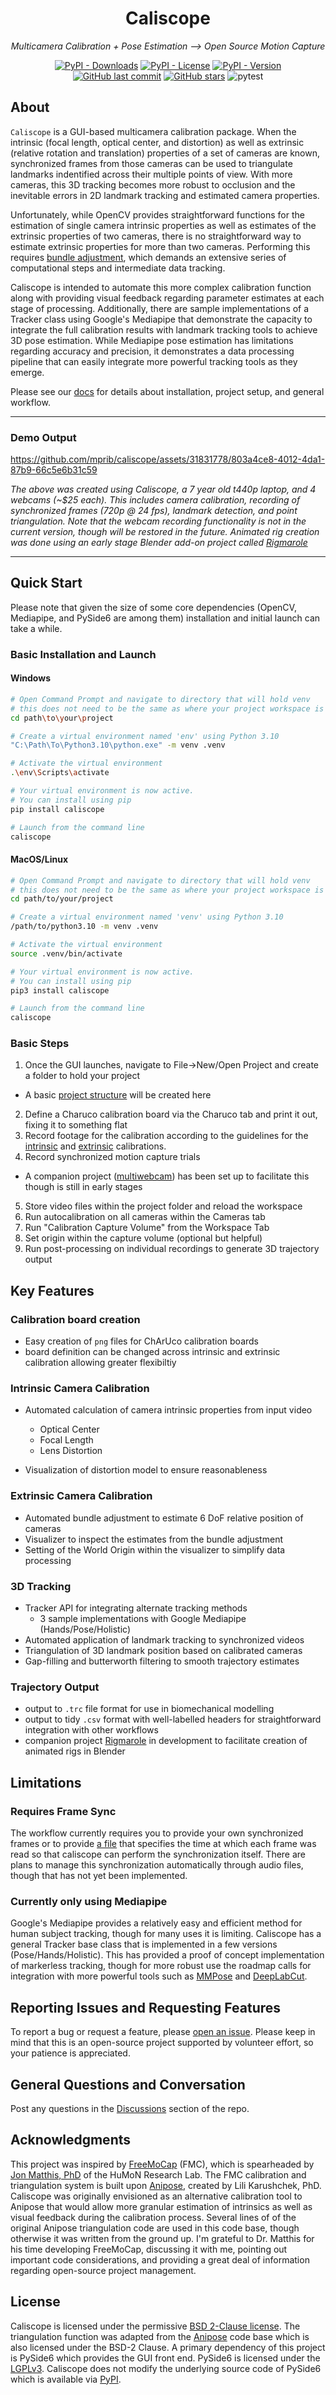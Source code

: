 
<div align="center">

# Caliscope

*Multicamera Calibration + Pose Estimation --> Open Source Motion Capture*

[![PyPI - Downloads](https://img.shields.io/pypi/dm/caliscope?color=blue)](https://pypi.org/project/caliscope/)
[![PyPI - License](https://img.shields.io/pypi/l/caliscope?color=blue)](https://opensource.org/license/bsd-2-clause/)
[![PyPI - Version](https://img.shields.io/pypi/v/caliscope?color=blue)](https://pypi.org/project/caliscope/)
[![GitHub last commit](https://img.shields.io/github/last-commit/mprib/caliscope.svg)](https://github.com/mprib/caliscope/commits)
[![GitHub stars](https://img.shields.io/github/stars/mprib/caliscope.svg?style=social&label=Star)](https://github.com/mprib/caliscope/stargazers)
![pytest](https://github.com/mprib/caliscope/actions/workflows/pytest.yml/badge.svg)
</div>


## About
`Caliscope` is a GUI-based multicamera calibration package. When the intrinsic (focal length, optical center, and distortion) as well as extrinsic (relative rotation and translation) properties of a set of cameras are known, synchronized frames from those cameras can be used to triangulate landmarks indentified across their multiple points of view. With more cameras, this 3D tracking becomes more robust to occlusion and the inevitable errors in 2D landmark tracking and estimated camera properties.

Unfortunately, while OpenCV provides straightforward functions for the estimation of single camera intrinsic properties as well as estimates of the extrinsic properties of two cameras, there is no straightforward way to estimate extrinsic properties for more than two cameras. Performing this requires [bundle adjustment](https://scipy-cookbook.readthedocs.io/items/bundle_adjustment.html), which demands an extensive series of computational steps and intermediate data tracking.

Caliscope is intended to automate this more complex calibration function along with providing visual feedback regarding parameter estimates at each stage of processing. Additionally, there are sample implementations of a Tracker class using Google's Mediapipe that demonstrate the capacity to integrate the full calibration results with landmark tracking tools to achieve 3D pose estimation. While Mediapipe pose estimation has limitations regarding accuracy and precision, it demonstrates a data processing pipeline that can easily integrate more powerful tracking tools as they emerge.

Please see our [docs](https://mprib.github.io/caliscope/) for details about installation, project setup, and general workflow.

---
### Demo Output

https://github.com/mprib/caliscope/assets/31831778/803a4ce8-4012-4da1-87b9-66c5e6b31c59

*The above was created using Caliscope, a 7 year old t440p laptop, and 4 webcams (~$25 each). This includes camera calibration, recording of synchronized frames (720p @ 24 fps), landmark detection, and point triangulation. Note that the webcam recording functionality is not in the current version, though will be restored in the future. Animated rig creation was done using an early stage Blender add-on project called [Rigmarole](https://github.com/mprib/rigmarole)*

---

## Quick Start

Please note that given the size of some core dependencies (OpenCV, Mediapipe, and PySide6 are among them) installation and initial launch can take a while. 

### Basic Installation and Launch
#### Windows

```bash
# Open Command Prompt and navigate to directory that will hold venv
# this does not need to be the same as where your project workspace is held
cd path\to\your\project

# Create a virtual environment named 'env' using Python 3.10
"C:\Path\To\Python3.10\python.exe" -m venv .venv

# Activate the virtual environment
.\env\Scripts\activate

# Your virtual environment is now active.
# You can install using pip
pip install caliscope

# Launch from the command line
caliscope
```

#### MacOS/Linux
```bash
# Open Command Prompt and navigate to directory that will hold venv
# this does not need to be the same as where your project workspace is held
cd path/to/your/project

# Create a virtual environment named 'venv' using Python 3.10
/path/to/python3.10 -m venv .venv

# Activate the virtual environment
source .venv/bin/activate

# Your virtual environment is now active.
# You can install using pip
pip3 install caliscope

# Launch from the command line
caliscope
```

### Basic Steps

1. Once the GUI launches, navigate to File->New/Open Project and create a folder to hold your project
  - A basic [project structure](https://mprib.github.io/caliscope/project_setup/) will be created here
2. Define a Charuco calibration board via the Charuco tab and print it out, fixing it to something flat
3. Record footage for the calibration according to the guidelines for the [intrinsic](https://mprib.github.io/caliscope/intrinsic_calibration/) and [extrinsic](https://mprib.github.io/caliscope/extrinsic_calibration/) calibrations.
4. Record synchronized motion capture trials
  - A companion project ([multiwebcam](https://github.com/mprib/multiwebcam)) has been set up to facilitate this though is still in early stages
5. Store video files within the project folder and reload the workspace
6. Run autocalibration on all cameras within the Cameras tab
7. Run "Calibration Capture Volume" from the Workspace Tab
8. Set origin within the capture volume (optional but helpful)
9. Run post-processing on individual recordings to generate 3D trajectory output

## Key Features

### Calibration board creation
- Easy creation of `png` files for ChArUco calibration boards 
- board definition can be changed across intrinsic and extrinsic calibration allowing greater flexibiltiy

### Intrinsic Camera Calibration
- Automated calculation of camera intrinsic properties from input video
  - Optical Center
  - Focal Length
  - Lens Distortion

- Visualization of distortion model to ensure reasonableness

### Extrinsic Camera Calibration
- Automated bundle adjustment to estimate 6 DoF relative position of cameras
- Visualizer to inspect the estimates from the bundle adjustment
- Setting of the World Origin within the visualizer to simplify data processing


### 3D Tracking
- Tracker API for integrating alternate tracking methods
  - 3 sample implementations with Google Mediapipe (Hands/Pose/Holistic)
- Automated application of landmark tracking to synchronized videos
- Triangulation of 3D landmark position based on calibrated cameras
- Gap-filling and butterworth filtering to smooth trajectory estimates

### Trajectory Output

- output to `.trc` file format for use in biomechanical modelling
- output to tidy `.csv` format with well-labelled headers for straightforward integration with other workflows
- companion project [Rigmarole](https://github.com/mprib/rigmarole) in development to facilitate creation of animated rigs in Blender

## Limitations

### Requires Frame Sync
The workflow currently requires you to provide your own synchronized frames or to provide [a file](project_setup.md#frame_time_historycsv) that specifies the time at which each frame was read so that caliscope can perform the synchronization itself. There are plans to manage this synchronization automatically through audio files, though that has not yet been implemented.

### Currently only using Mediapipe

Google's Mediapipe provides a relatively easy and efficient method for human subject tracking, though for many uses it is limiting. Caliscope has a general Tracker base class that is implemented in a few versions (Pose/Hands/Holistic). This has provided a proof of concept implementation of markerless tracking, though for more robust use the roadmap calls for integration with more powerful tools such as [MMPose](https://github.com/open-mmlab/mmpose) and [DeepLabCut](https://github.com/DeepLabCut/DeepLabCut).

## Reporting Issues and Requesting Features

To report a bug or request a feature, please [open an issue](https://github.com/mprib/caliscope/issues). Please keep in mind that this is an open-source project supported by volunteer effort, so your patience is appreciated.

## General Questions and Conversation

Post any questions in the [Discussions](https://github.com/mprib/caliscope/discussions) section of the repo. 


## Acknowledgments

This project was inspired by [FreeMoCap](https://github.com/freemocap/freemocap) (FMC), which is spearheaded by [Jon Matthis, PhD](https://jonmatthis.com/) of the HuMoN Research Lab. The FMC calibration and triangulation system is built upon [Anipose](https://github.com/lambdaloop/anipose), created by Lili Karushchek, PhD. Caliscope was originally envisioned as an alternative calibration tool to Anipose that would allow more granular estimation of intrinsics as well as visual feedback during the calibration process. Several lines of of the original Anipose triangulation code are used in this code base, though otherwise it was written from the ground up. I'm grateful to Dr. Matthis for his time developing FreeMoCap, discussing it with me, pointing out important code considerations, and providing a great deal of information regarding open-source project management.

## License

Caliscope is licensed under the permissive [BSD 2-Clause license](https://opensource.org/license/bsd-2-clause/). The triangulation function was adapted from the [Anipose](https://github.com/lambdaloop/anipose) code base which is also licensed under the BSD-2 Clause. A primary dependency of this project is PySide6 which provides the GUI front end. PySide6 is licensed under the [LGPLv3](https://www.gnu.org/licenses/lgpl-3.0.html). Caliscope does not modify the underlying source code of PySide6 which is available via [PyPI](https://pypi.org/project/PySide6/).
